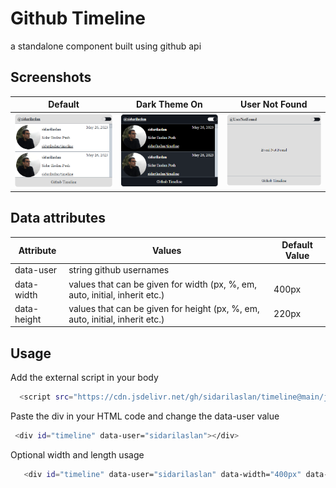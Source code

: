 
# Github Timeline

a standalone component built using github api

## Screenshots



| Default | Dark Theme On | User Not Found |
| -------------- | -------------- | -------------- |
| ![Default](screenshots/default.png) | ![Dark Theme On](screenshots/dark-theme-on.png) | ![User Not Found](screenshots/user-not-found.png) |

## Data attributes

| Attribute | Values | Default Value |
| -------------- | -------------- | -------------- |
| data-user | string github usernames | |
| data-width |values that can be given for width (px, %, em, auto, initial, inherit etc.) | 400px |
| data-height |values that can be given for height (px, %, em, auto, initial, inherit etc.) | 220px |


## Usage

Add the external script in your body

```bash
  <script src="https://cdn.jsdelivr.net/gh/sidarilaslan/timeline@main/js/timeline.js"></script>
```

Paste the div in your HTML code and change the data-user value

```bash
 <div id="timeline" data-user="sidarilaslan"></div>
```



Optional width and length usage

```bash
   <div id="timeline" data-user="sidarilaslan" data-width="400px" data-height="400px"></div>
```
